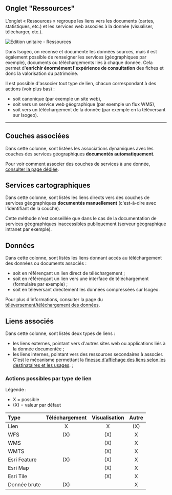 ## Onglet "Ressources"

L’onglet « Ressources » regroupe les liens vers les documents (cartes, statistiques, etc.) et les services web associés à la donnée (visualiser, télécharger, etc.).

![Edition unitaire - Ressources](/assets/inv_edit_one_linkedResources.png "L&apos;édition unitaire - onglet Ressources")

Dans Isogeo, on recense et documente les données sources, mais il est également possible de renseigner  les services (géographiques par exemple), documents ou téléchargements liés à chaque donnée. Cela permet d&apos;**enrichir énormément l&apos;expérience de consultation** des fiches et donc la valorisation du patrimoine.

Il est possible d&apos;associer tout type de lien, chacun correspondant à des actions (voir plus bas) :

* soit canonique (par exemple un site web),
* soit vers un service web géographique (par exemple un flux WMS),
* soit vers un téléchargement de la donnée (par exemple en la téléversant sur Isogeo).

_________

## <i class="fa fa-files-o"></i> Couches associées

Dans cette colonne, sont listées les associations dynamiques avec les couches des services géographiques **documentés automatiquement**.

Pour voir comment associer des couches de services à une donnée, [consulter la page dédiée](../inventory/md_services/srv_association.html#depuis-la-fiche-du-jeu-de-donn%C3%A9es).

## <i class="fa fa-globe"></i> Services cartographiques

Dans cette colonne, sont listés les liens directs vers des couches de services géographiques **documentés manuellement** (c&apos;est-à-dire avec l&apos;identifiant de la couche).

Cette méthode n&apos;est conseillée que dans le cas de la documentation de services géographiques inaccessibles publiquement (serveur géographique intranet par exemple).

## <i class="fa fa-archive"></i> Données

Dans cette colonne, sont listés les liens donnant accès au téléchargement des données ou documents associés :

* soit en référençant un lien direct de téléchargement ;
* soit en référençant un lien vers une interface de téléchargement (formulaire par exemple) ;
* soit en téléversant directement les données compressées sur Isogeo.

Pour plus d&apos;informations, consulter la page du [téléversement/téléchargement des données](../publish/hosting.html).

## <i class="fa fa-external-link"></i> Liens associés

Dans cette colonne, sont listés deux types de liens :
* les liens externes, pointant vers d&apos;autres sites web ou applications liés à la donnée documentée ;
* les liens internes, pointant vers des ressources secondaires à associer. C&apos;est le mécanisme permettant la [finesse d&apos;affichage des liens selon les destinataires et les usages](../publish/share_visibility.html). ;

### Actions possibles par type de lien

Légende :
* X = possible
* (X) = valeur par défaut

| Type           | Téléchargement | Visualisation | Autre |
| :------------- | :------------: | :-----------: | :---: |
| Lien           | X              | X             | (X)   |
| WFS            | (X)            | (X)           | X     |
| WMS            |                | (X)           | X     |
| WMTS           |                | (X)           | X     |
| Esri Feature   | (X)            | (X)           | X     |
| Esri Map       |                | (X)           | X     |
| Esri Tile      |                | (X)           | X     |
| Donnée brute   | (X)            |               | X     |

